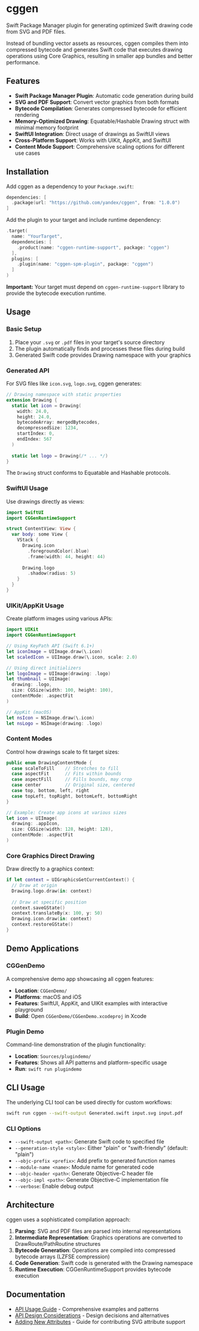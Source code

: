 # cggen

Swift Package Manager plugin for generating optimized Swift drawing code from SVG and PDF files.

Instead of bundling vector assets as resources, cggen compiles them into compressed bytecode and generates Swift code that executes drawing operations using Core Graphics, resulting in smaller app bundles and better performance.

## Features

- **Swift Package Manager Plugin**: Automatic code generation during build
- **SVG and PDF Support**: Convert vector graphics from both formats  
- **Bytecode Compilation**: Generates compressed bytecode for efficient rendering
- **Memory-Optimized Drawing**: Equatable/Hashable Drawing struct with minimal memory footprint
- **SwiftUI Integration**: Direct usage of drawings as SwiftUI views
- **Cross-Platform Support**: Works with UIKit, AppKit, and SwiftUI
- **Content Mode Support**: Comprehensive scaling options for different use cases

## Installation

Add cggen as a dependency to your `Package.swift`:

```swift
dependencies: [
  .package(url: "https://github.com/yandex/cggen", from: "1.0.0")
]
```

Add the plugin to your target and include runtime dependency:

```swift
.target(
  name: "YourTarget", 
  dependencies: [
    .product(name: "cggen-runtime-support", package: "cggen")
  ],
  plugins: [
    .plugin(name: "cggen-spm-plugin", package: "cggen")
  ]
)
```

**Important:** Your target must depend on `cggen-runtime-support` library to provide the bytecode execution runtime.

## Usage

### Basic Setup

1. Place your `.svg` or `.pdf` files in your target's source directory
2. The plugin automatically finds and processes these files during build  
3. Generated Swift code provides Drawing namespace with your graphics

### Generated API

For SVG files like `icon.svg`, `logo.svg`, cggen generates:

```swift
// Drawing namespace with static properties
extension Drawing {
  static let icon = Drawing(
    width: 24.0,
    height: 24.0,
    bytecodeArray: mergedBytecodes,
    decompressedSize: 1234,
    startIndex: 0,
    endIndex: 567
  )
  
  static let logo = Drawing(/* ... */)
}
```

The `Drawing` struct conforms to Equatable and Hashable protocols.

### SwiftUI Usage

Use drawings directly as views:

```swift
import SwiftUI
import CGGenRuntimeSupport

struct ContentView: View {
  var body: some View {
    VStack {
      Drawing.icon
        .foregroundColor(.blue)
        .frame(width: 44, height: 44)
      
      Drawing.logo
        .shadow(radius: 5)
    }
  }
}
```

### UIKit/AppKit Usage

Create platform images using various APIs:

```swift
import UIKit
import CGGenRuntimeSupport

// Using KeyPath API (Swift 6.1+)
let iconImage = UIImage.draw(\.icon)
let scaledIcon = UIImage.draw(\.icon, scale: 2.0)

// Using direct initializers
let logoImage = UIImage(drawing: .logo)
let thumbnail = UIImage(
  drawing: .logo,
  size: CGSize(width: 100, height: 100),
  contentMode: .aspectFit
)

// AppKit (macOS)
let nsIcon = NSImage.draw(\.icon)
let nsLogo = NSImage(drawing: .logo)
```

### Content Modes

Control how drawings scale to fit target sizes:

```swift
public enum DrawingContentMode {
  case scaleToFill    // Stretches to fill
  case aspectFit      // Fits within bounds
  case aspectFill     // Fills bounds, may crop
  case center         // Original size, centered
  case top, bottom, left, right
  case topLeft, topRight, bottomLeft, bottomRight
}

// Example: Create app icons at various sizes
let icon = UIImage(
  drawing: .appIcon,
  size: CGSize(width: 128, height: 128),
  contentMode: .aspectFit
)
```

### Core Graphics Direct Drawing

Draw directly to a graphics context:

```swift
if let context = UIGraphicsGetCurrentContext() {
  // Draw at origin
  Drawing.logo.draw(in: context)
  
  // Draw at specific position
  context.saveGState()
  context.translateBy(x: 100, y: 50)
  Drawing.icon.draw(in: context)
  context.restoreGState()
}
```

## Demo Applications

### CGGenDemo
A comprehensive demo app showcasing all cggen features:
- **Location**: `CGGenDemo/`
- **Platforms**: macOS and iOS
- **Features**: SwiftUI, AppKit, and UIKit examples with interactive playground
- **Build**: Open `CGGenDemo/CGGenDemo.xcodeproj` in Xcode

### Plugin Demo
Command-line demonstration of the plugin functionality:
- **Location**: `Sources/plugindemo/`
- **Features**: Shows all API patterns and platform-specific usage
- **Run**: `swift run plugindemo`

## CLI Usage

The underlying CLI tool can be used directly for custom workflows:

```bash
swift run cggen --swift-output Generated.swift input.svg input.pdf
```

### CLI Options

- `--swift-output <path>`: Generate Swift code to specified file
- `--generation-style <style>`: Either "plain" or "swift-friendly" (default: "plain")
- `--objc-prefix <prefix>`: Add prefix to generated function names
- `--module-name <name>`: Module name for generated code
- `--objc-header <path>`: Generate Objective-C header file
- `--objc-impl <path>`: Generate Objective-C implementation file  
- `--verbose`: Enable debug output

## Architecture

cggen uses a sophisticated compilation approach:

1. **Parsing**: SVG and PDF files are parsed into internal representations
2. **Intermediate Representation**: Graphics operations are converted to DrawRoute/PathRoutine structures
3. **Bytecode Generation**: Operations are compiled into compressed bytecode arrays (LZFSE compression)
4. **Code Generation**: Swift code is generated with the Drawing namespace
5. **Runtime Execution**: CGGenRuntimeSupport provides bytecode execution


## Documentation

- [API Usage Guide](docs/api-usage-guide.md) - Comprehensive examples and patterns
- [API Design Considerations](docs/api-design-considerations.md) - Design decisions and alternatives
- [Adding New Attributes](docs/adding_new_attribute.md) - Guide for contributing SVG attribute support

